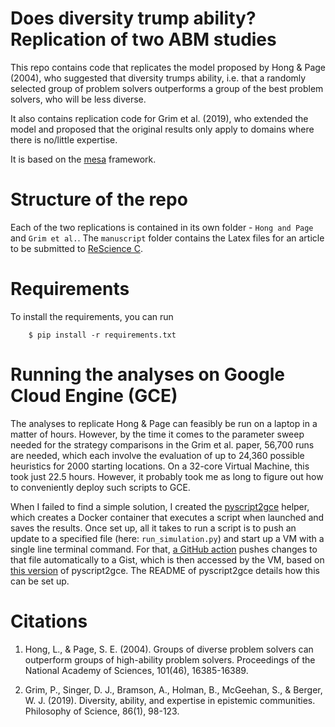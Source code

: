 # Does diversity trump ability? Replication of two ABM studies

This repo contains code that replicates the model proposed by Hong & Page (2004), who suggested that diversity trumps ability, i.e. that a randomly selected group of problem solvers outperforms a group of the best problem solvers, who will be less diverse.

It also contains replication code for Grim et al. (2019), who extended the model and proposed that the original results only apply to domains where there is no/little expertise.

It is based on the [mesa](https://github.com/projectmesa/mesa) framework.

# Structure of the repo

Each of the two replications is contained in its own folder - `Hong and Page` and `Grim et al.`. The `manuscript` folder contains the Latex files for an article to be submitted to [ReScience C](https://rescience.github.io/). 

# Requirements

To install the requirements, you can run

```
    $ pip install -r requirements.txt
```

# Running the analyses on Google Cloud Engine (GCE)

The analyses to replicate Hong & Page can feasibly be run on a laptop in a matter of hours. However, by the time it comes to the parameter sweep needed for the strategy comparisons in the Grim et al. paper, 56,700 runs are needed, which each involve the evaluation of up to 24,360 possible heuristics for 2000 starting locations. On a 32-core Virtual Machine, this took just 22.5 hours. However, it probably took me as long to figure out how to conveniently deploy such scripts to GCE.

When I failed to find a simple solution, I created the [pyscript2gce](https://github.com/LukasWallrich/pyscript2gce-production) helper, which creates a Docker container that executes a script when launched and saves the results. Once set up, all it takes to run a script is to push an update to a specified file (here: `run_simulation.py`) and start up a VM with a single line terminal command. For that, [a GitHub action](https://github.com/LukasWallrich/diversity_abm_replication/blob/main/.github/workflows/push_gist.yml) pushes changes to that file automatically to a Gist, which is then accessed by the VM, based on [this version](https://github.com/LukasWallrich/pyscript2gce-production/releases/tag/Diversity-ABM-replication) of pyscript2gce. The README of pyscript2gce details how this can be set up.


# Citations

1. Hong, L., & Page, S. E. (2004). Groups of diverse problem solvers can outperform groups of high-ability problem solvers. Proceedings of the National Academy of Sciences, 101(46), 16385-16389.

2. Grim, P., Singer, D. J., Bramson, A., Holman, B., McGeehan, S., & Berger, W. J. (2019). Diversity, ability, and expertise in epistemic communities. Philosophy of Science, 86(1), 98-123.